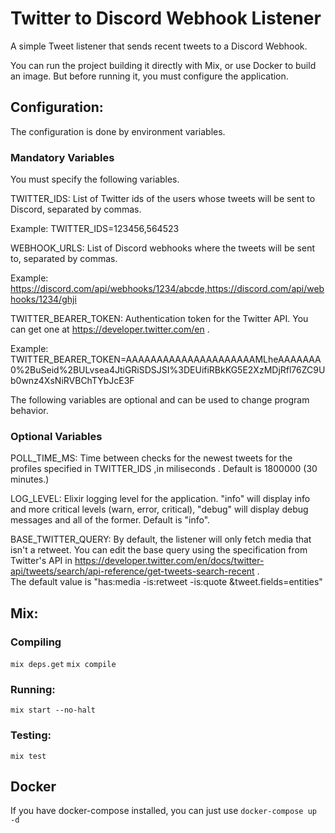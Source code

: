 # Twitter to Discord Webhook Listener

A simple Tweet listener that sends recent tweets to a Discord Webhook.

You can run the project building it directly with Mix, or use Docker to build an image. But before running it, you must configure the application.

## Configuration:

The configuration is done by environment variables. 

### Mandatory Variables
You must specify the following variables. 

TWITTER_IDS: List of Twitter ids of the users whose tweets will be sent to Discord, separated by commas.

Example: TWITTER_IDS=123456,564523

WEBHOOK_URLS: List of Discord webhooks where the tweets will be sent to, separated by commas.

Example: https://discord.com/api/webhooks/1234/abcde,https://discord.com/api/webhooks/1234/ghji

TWITTER_BEARER_TOKEN: Authentication token for the Twitter API. You can get one at https://developer.twitter.com/en .

Example: TWITTER_BEARER_TOKEN=AAAAAAAAAAAAAAAAAAAAAMLheAAAAAAA0%2BuSeid%2BULvsea4JtiGRiSDSJSI%3DEUifiRBkKG5E2XzMDjRfl76ZC9Ub0wnz4XsNiRVBChTYbJcE3F

The following variables are optional and can be used to change program behavior.

### Optional Variables
POLL_TIME_MS: Time between checks for the newest tweets for the profiles specified in TWITTER_IDS ,in miliseconds . Default is 1800000 (30 minutes.)

LOG_LEVEL: Elixir logging level for the application. "info" will display info and more critical levels (warn, error, critical), "debug" will display debug messages and all of the former. Default is "info".

BASE_TWITTER_QUERY: By default, the listener will only fetch media that isn't a retweet. You can edit the base query using the specification from Twitter's API in https://developer.twitter.com/en/docs/twitter-api/tweets/search/api-reference/get-tweets-search-recent . \
The default value is  "has:media -is:retweet -is:quote &tweet.fields=entities"
## Mix:

### Compiling
`mix deps.get`
`mix compile`
### Running:

`mix start --no-halt`

### Testing:

`mix test`

## Docker

If you have docker-compose installed, you can just use 
`docker-compose up -d`

